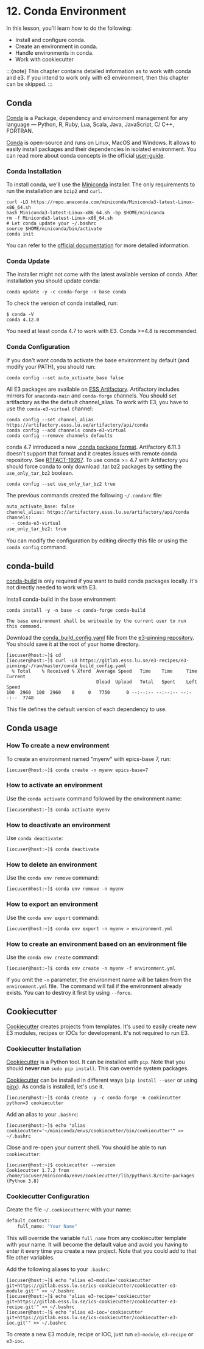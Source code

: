 # 12. Conda Environment

In this lesson, you'll learn how to do the following:

* Install and configure conda.
* Create an environment in conda.
* Handle environments in conda.
* Work with cookiecutter

:::{note}
This chapter contains detailed information as to work with conda and e3.
If you intend to work only with e3 environment, then this chapter can be skipped.
:::

## Conda

[Conda] is a Package, dependency and environment management for any language —
Python, R, Ruby, Lua, Scala, Java, JavaScript, C/ C++, FORTRAN.

[Conda] is open-source and runs on Linux, MacOS and Windows. It allows to easily
install packages and their dependencies in isolated environment.  You can read
more about conda concepts in the official
[user-guide](https://conda.io/projects/conda/en/latest/user-guide/concepts.html).

### Conda Installation

To install conda, we'll use the
[Miniconda](https://docs.conda.io/en/latest/miniconda.html) installer.  The only
requirements to run the installation are `bzip2` and `curl`.

```console
curl -LO https://repo.anaconda.com/miniconda/Miniconda3-latest-Linux-x86_64.sh
bash Miniconda3-latest-Linux-x86_64.sh -bp $HOME/miniconda
rm -f Miniconda3-latest-Linux-x86_64.sh
# Let conda update your ~/.bashrc
source $HOME/miniconda/bin/activate
conda init
```

You can refer to the [official
documentation](https://conda.io/projects/conda/en/latest/user-guide/install/index.html)
for more detailed information.

### Conda Update

The installer might not come with the latest available version of conda. After
installation you should update conda:

```console
conda update -y -c conda-forge -n base conda
```

To check the version of conda installed, run:

```console
$ conda -V
conda 4.12.0
```

You need at least conda 4.7 to work with E3. Conda >=4.8 is recommended.

### Conda Configuration

If you don't want conda to activate the base environment by default (and modify
your PATH), you should run:

```console
conda config --set auto_activate_base false
```

All E3 packages are available on [ESS
Artifactory](https://artifactory.esss.lu.se).  Artifactory includes mirrors for
`anaconda-main` and `conda-forge` channels. You should set artifactory as the
the default channel_alias.  To work with E3, you have to use the
`conda-e3-virtual` channel:

```console
conda config --set channel_alias https://artifactory.esss.lu.se/artifactory/api/conda
conda config --add channels conda-e3-virtual
conda config --remove channels defaults
```

conda 4.7 introduced a new [.conda package
format](https://conda.io/projects/conda/en/latest/user-guide/concepts/packages.html#conda-file-format).
Artifactory 6.11.3 doesn't support that format and it creates issues with remote
conda repository. See
[RTFACT-19267](https://www.jfrog.com/jira/browse/RTFACT-19267). To use conda >=
4.7 with Artifactory you should force conda to only download .tar.bz2 packages
by setting the `use_only_tar_bz2` boolean.

```console
conda config --set use_only_tar_bz2 true
```

The previous commands created the following `~/.condarc` file:

```bash
auto_activate_base: false
channel_alias: https://artifactory.esss.lu.se/artifactory/api/conda
channels:
  - conda-e3-virtual
use_only_tar_bz2: true
```

You can modify the configuration by editing directly this file or using the
`conda config` command.

## conda-build

[conda-build] is only required if you want to build conda packages locally. It's
not directly needed to work with E3.

Install conda-build in the base environment:

```console
conda install -y -n base -c conda-forge conda-build
```

```{note}
The base environment shall be writeable by the current user to run this command.
```

Download the
[conda_build_config.yaml](https://gitlab.esss.lu.se/e3-recipes/e3-pinning/-/blob/master/conda_build_config.yaml)
file from the [e3-pinning
repository](https://gitlab.esss.lu.se/e3-recipes/e3-pinning).  You should save
it at the root of your home directory.

```console
[iocuser@host:~]$ cd
[iocuser@host:~]$ curl -LO https://gitlab.esss.lu.se/e3-recipes/e3-pinning/-/raw/master/conda_build_config.yaml
  % Total    % Received % Xferd  Average Speed   Time    Time     Time  Current
                                 Dload  Upload   Total   Spent    Left  Speed
100  2960  100  2960    0     0   7750      0 --:--:-- --:--:-- --:--:--  7748
```

This file defines the default version of each dependency to use.

## Conda usage

### How To create a new environment

To create an environment named "myenv" with epics-base 7, run:

```console
[iocuser@host:~]$ conda create -n myenv epics-base=7
```

### How to activate an environment

Use the `conda activate` command followed by the environment name:

```console
[iocuser@host:~]$ conda activate myenv
```

### How to deactivate an environment

Use `conda deactivate`:

```console
[iocuser@host:~]$ conda deactivate
```

### How to delete an environment

Use the `conda env remove` command:

```console
[iocuser@host:~]$ conda env remove -n myenv
```

### How to export an environment

Use the `conda env export` command:

```console
[iocuser@host:~]$ conda env export -n myenv > environment.yml
```

### How to create an environment based on an environment file

Use the `conda env create` command:

```console
[iocuser@host:~]$ conda env create -n myenv -f environment.yml
```

If you omit the `-n` parameter, the environment name will be taken from the
`environment.yml` file.  The command will fail if the environment already
exists. You can to destroy it first by using `--force`.

## Cookiecutter

[Cookiecutter](https://cookiecutter.readthedocs.io) creates projects from
templates. It's used to easily create new E3 modules, recipes or IOCs for
development. It's not required to run E3.

### Cookiecutter Installation

[Cookiecutter] is a Python tool. It can be installed with `pip`.  Note that you
should **never run** `sudo pip install`. This can override system packages.

[Cookiecutter] can be installed in different ways (`pip install --user` or using
[pipx](https://pipxproject.github.io/pipx/)).  As conda is installed, let's use
it.

```console
[iocuser@host:~]$ conda create -y -c conda-forge -n cookiecutter python=3 cookiecutter
```

Add an alias to your `.bashrc`:

```console
[iocuser@host:~]$ echo "alias cookiecutter='~/miniconda/envs/cookiecutter/bin/cookiecutter'" >> ~/.bashrc
```

Close and re-open your current shell. You should be able to run `cookiecutter`:

```console
[iocuser@host:~]$ cookiecutter --version
Cookiecutter 1.7.2 from /home/iocuser/miniconda/envs/cookiecutter/lib/python3.8/site-packages (Python 3.8)
```

### Cookiecutter Configuration

Create the file `~/.cookiecutterrc` with your name:

```bash
default_context:
    full_name: "Your Name"
```

This will override the variable `full_name` from any cookiecutter template with
your name.  It will become the default value and avoid you having to enter it
every time you create a new project.  Note that you could add to that file other
variables.

Add the following aliases to your `.bashrc`:

```console
[iocuser@host:~]$ echo "alias e3-module='cookiecutter git+https://gitlab.esss.lu.se/ics-cookiecutter/cookiecutter-e3-module.git'" >> ~/.bashrc
[iocuser@host:~]$ echo "alias e3-recipe='cookiecutter git+https://gitlab.esss.lu.se/ics-cookiecutter/cookiecutter-e3-recipe.git'" >> ~/.bashrc
[iocuser@host:~]$ echo "alias e3-ioc='cookiecutter git+https://gitlab.esss.lu.se/ics-cookiecutter/cookiecutter-e3-ioc.git'" >> ~/.bashrc
```

To create a new E3 module, recipe or IOC, just run `e3-module`, `e3-recipe` or
`e3-ioc`.

[conda]: https://docs.conda.io/en/latest/
[conda-build]: https://docs.conda.io/projects/conda-build/en/latest/index.html
[cookiecutter]: https://cookiecutter.readthedocs.io
